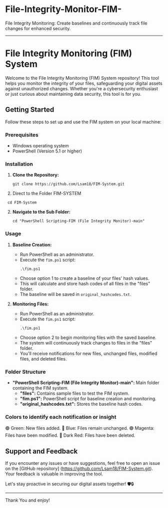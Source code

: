 # File-Integrity-Monitor-FIM-
File Integrity Monitoring: Create baselines and continuously track file changes for enhanced security.

---

# File Integrity Monitoring (FIM) System

Welcome to the File Integrity Monitoring (FIM) System repository! This tool helps you monitor the integrity of your files, safeguarding your digital assets against unauthorized changes. Whether you're a cybersecurity enthusiast or just curious about maintaining data security, this tool is for you.

## Getting Started

Follow these steps to set up and use the FIM system on your local machine:

### Prerequisites

- Windows operating system
- PowerShell (Version 5.1 or higher)

### Installation

1. **Clone the Repository:**
   ```
   git clone https://github.com/Lsam18/FIM-System.git
   
2. Direct to the Folder FIM-SYSTEM
```
 cd FIM-System
```

2. **Navigate to the Sub Folder:**
   ```
   cd "PowerShell Scripting-FIM (File Integrity Monitor)-main"
   ```

### Usage

1. **Baseline Creation:**

   - Run PowerShell as an administrator.
   - Execute the `fim.ps1` script:
     ```
     .\fim.ps1
     ```
   - Choose option 1 to create a baseline of your files' hash values.
   - This will calculate and store hash codes of all files in the "files" folder.
   - The baseline will be saved in `original_hashcodes.txt`.

2. **Monitoring Files:**

   - Run PowerShell as an administrator.
   - Execute the `fim.ps1` script:
     ```
     .\fim.ps1
     ```
   - Choose option 2 to begin monitoring files with the saved baseline.
   - The system will continuously track changes to files in the "files" folder.
   - You'll receive notifications for new files, unchanged files, modified files, and deleted files.

### Folder Structure

- **"PowerShell Scripting-FIM (File Integrity Monitor)-main":** Main folder containing the FIM system.
  - **"files":** Contains sample files to test the FIM system.
  - **"fim.ps1":** PowerShell script for baseline creation and monitoring.
  - **"original_hashcodes.txt":** Stores the baseline hash codes.

### Colors to identify each notification or insight

🟢 Green: New files added.
🔵 Blue: Files remain unchanged.
🟣 Magenta: Files have been modified.
🔴 Dark Red: Files have been deleted.

## Support and Feedback

If you encounter any issues or have suggestions, feel free to open an issue on the [GitHub repository] (https://github.com/Lsam18/FIM-System.git). Your feedback is valuable in improving the tool.

Let's stay proactive in securing our digital assets together! 🛡️🔒

---

Thank You and enjoy! 
